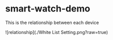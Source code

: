 # smart-watch-demo

This is the relationship between each device

![relationship](./White List Setting.png?raw=true)
